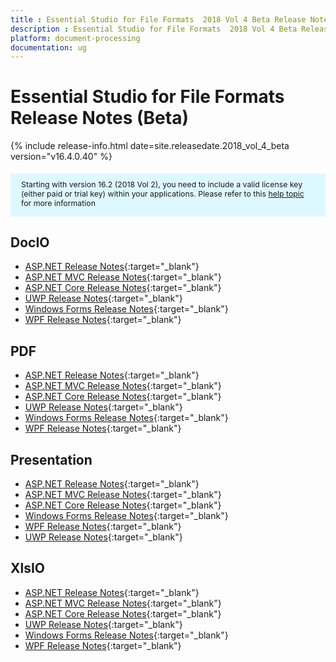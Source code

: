 ```yaml
---
title : Essential Studio for File Formats  2018 Vol 4 Beta Release Notes  
description : Essential Studio for File Formats  2018 Vol 4 Beta Release Notes  
platform: document-processing
documentation: ug
---
```


# Essential Studio for File Formats  Release Notes (Beta) 

{% include release-info.html date=site.releasedate.2018_vol_4_beta  version="v16.4.0.40" %} 

<style>
    #license {
        font-size: .88em !important;
        margin-top: 1.5em;
        margin-bottom: 1.5em;
        background-color: #def8ff;
        padding: 10px 17px 14px;
    }
</style>

<div id="license">
    Starting with version 16.2 (2018 Vol 2), you need to include a valid license key (either paid or trial key) within your applications.
    Please refer to this <a href="/common/essential-studio/licensing/license-key">help topic</a> for more information
</div> 

## DocIO

* [ASP.NET Release Notes](/aspnet/release-notes/v16.4.0.40#docio){:target="_blank"}
* [ASP.NET MVC Release Notes](/aspnetmvc/release-notes/v16.4.0.40#docio){:target="_blank"}
* [ASP.NET Core Release Notes](/aspnet-core/release-notes/v16.4.0.40#docio){:target="_blank"}
* [UWP Release Notes](/uwp/release-notes/v16.4.0.40#docio){:target="_blank"}
* [Windows Forms Release Notes](/windowsforms/release-notes/v16.4.0.40#docio){:target="_blank"}
* [WPF Release Notes](/wpf/release-notes/v16.4.0.40#docio){:target="_blank"}


## PDF

* [ASP.NET Release Notes](/aspnet/release-notes/v16.4.0.40#pdf){:target="_blank"}
* [ASP.NET MVC Release Notes](/aspnetmvc/release-notes/v16.4.0.40#pdf){:target="_blank"}
* [ASP.NET Core Release Notes](/aspnet-core/release-notes/v16.4.0.40#pdf){:target="_blank"}
* [UWP Release Notes](/uwp/release-notes/v16.4.0.40#pdf){:target="_blank"}
* [Windows Forms Release Notes](/windowsforms/release-notes/v16.4.0.40#pdf){:target="_blank"}
* [WPF Release Notes](/wpf/release-notes/v16.4.0.40#pdf){:target="_blank"}


## Presentation

* [ASP.NET Release Notes](/aspnet/release-notes/v16.4.0.40#presentation){:target="_blank"}
* [ASP.NET MVC Release Notes](/aspnetmvc/release-notes/v16.4.0.40#presentation){:target="_blank"}
* [ASP.NET Core Release Notes](/aspnet-core/release-notes/v16.4.0.40#presentation){:target="_blank"}
* [Windows Forms Release Notes](/windowsforms/release-notes/v16.4.0.40#presentation){:target="_blank"}
* [WPF Release Notes](/wpf/release-notes/v16.4.0.40#presentation){:target="_blank"}
* [UWP Release Notes](/uwp/release-notes/v16.4.0.40#presentation){:target="_blank"}


## XlsIO

* [ASP.NET Release Notes](/aspnet/release-notes/v16.4.0.40#xlsio){:target="_blank"}
* [ASP.NET MVC Release Notes](/aspnetmvc/release-notes/v16.4.0.40#xlsio){:target="_blank"}
* [ASP.NET Core Release Notes](/aspnet-core/release-notes/v16.4.0.40#xlsio){:target="_blank"}
* [UWP Release Notes](/uwp/release-notes/v16.4.0.40#xlsio){:target="_blank"}
* [Windows Forms Release Notes](/windowsforms/release-notes/v16.4.0.40#xlsio){:target="_blank"}
* [WPF Release Notes](/wpf/release-notes/v16.4.0.40#xlsio){:target="_blank"}